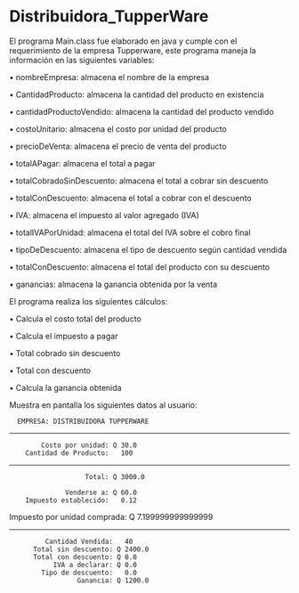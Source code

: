 # Distribuidora_TupperWare

El programa Main.class fue elaborado en java y cumple con el requerimiento de la empresa Tupperware, este programa maneja la información en las siguientes variables:

•	nombreEmpresa: almacena el nombre de la empresa

•	CantidadProducto: almacena la cantidad del producto en existencia

•	cantidadProductoVendido: almacena la cantidad del producto vendido

•	costoUnitario: almacena el costo por unidad del producto

•	precioDeVenta: almacena el precio de venta del producto

•	totalAPagar: almacena el total a pagar

•	totalCobradoSinDescuento: almacena el total a cobrar sin descuento

•	totalConDescuento: almacena el total a cobrar con el descuento

•	IVA: almacena el impuesto al valor agregado (IVA)

•	totalIVAPorUnidad: almacena el total del IVA sobre el cobro final

•	tipoDeDescuento: almacena el tipo de descuento según cantidad vendida 

•	totalConDescuento: almacena el total del producto con su descuento

•	ganancias: almacena la ganancia obtenida por la venta

El programa realiza los siguientes cálculos:

•	Calcula el costo total del producto

•	Calcula el impuesto a pagar

•	Total cobrado sin descuento

•	Total con descuento

•	Calcula la ganancia obtenida

Muestra en pantalla los siguientes datos al usuario:

      EMPRESA: DISTRIBUIDORA TUPPERWARE
**********************************************

            Costo por unidad: Q 30.0
        Cantidad de Producto:   100
----------------------------------------------
                       Total: Q 3000.0

                  Venderse a: Q 60.0
        Impuesto establecido:   0.12
Impuesto por unidad comprada: Q 7.199999999999999

-------------------------------------------------

             Cantidad Vendida:   40
          Total sin descuento: Q 2400.0
          Total con descuento: Q 0.0
               IVA a declarar: Q 0.0
            Tipo de descuento:   0.0
                     Ganancia: Q 1200.0
